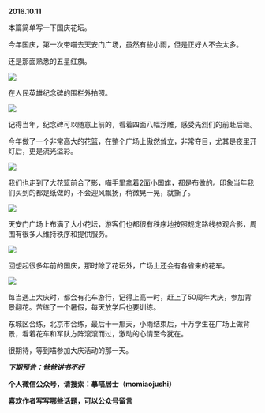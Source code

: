 
          
            
**2016.10.11**

本篇简单写一下国庆花坛。

今年国庆，第一次带喵去天安门广场，虽然有些小雨，但是正好人不会太多。

还是那面熟悉的五星红旗。




![](//upload-images.jianshu.io/upload_images/51001-edfbfb2d2a049bdc.jpg)




在人民英雄纪念碑的围栏外拍照。




![](//upload-images.jianshu.io/upload_images/51001-eb95bed44113d98d.jpg)




记得当年，纪念碑可以随意上前的，看着四面八幅浮雕，感受先烈们的前赴后继。

今年做了一个非常高大的花篮，在整个广场上傲然耸立，非常夺目，尤其是夜里开灯后，更是流光溢彩。




![](//upload-images.jianshu.io/upload_images/51001-bf79fa5455067548.jpg)




我们也走到了大花篮前合了影，喵手里拿着2面小国旗，都是布做的。印象当年我们买到的都是纸做的，不会迎风飘扬，稍微晃一晃，就撕了。




![](//upload-images.jianshu.io/upload_images/51001-eeb380be41320ad0.jpg)




天安门广场上布满了大小花坛，游客们也都很有秩序地按照规定路线参观合影，周围有很多人维持秩序和提供服务。




![](//upload-images.jianshu.io/upload_images/51001-3b5e5e71785e87bd.jpg)




回想起很多年前的国庆，那时除了花坛外，广场上还会有各省来的花车。




![](//upload-images.jianshu.io/upload_images/51001-e71e6cc48f9ad014.jpg)




每当遇上大庆时，都会有花车游行，记得上高一时，赶上了50周年大庆，参加背景翻花。苦练了一个暑假，每天放学后也要训练。

东城区合练，北京市合练，最后十一那天，小雨结束后，十万学生在广场上做背景，看着花车和军队方阵滚滚而过，激动的心情至今犹在。

很期待，等到喵参加大庆活动的那一天。


***下期预告：爸爸讲书不好***


**个人微信公众号，请搜索：摹喵居士（momiaojushi）**

**喜欢作者写写哪些话题，可以公众号留言**

          
        